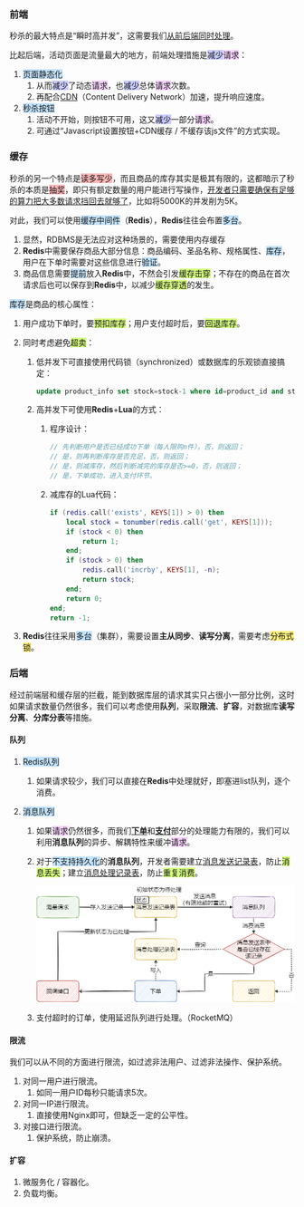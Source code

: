 ### 前端

秒杀的最大特点是“瞬时高并发”，这需要我们[从前后端同时处理](https://www.zhihu.com/question/20978066/answer/2027433026)。

比起后端，活动页面是流量最大的地方，前端处理措施是<span style=background:#c9ccff>减少</span><span style=background:#f8d2ff>请求</span>：

1. <span style=background:#c2e2ff>页面静态化</span>
   1. 从而<span style=background:#c9ccff>减少</span>了动态<span style=background:#f8d2ff>请求</span>，也<span style=background:#c9ccff>减少</span>总体<span style=background:#f8d2ff>请求</span>次数。
   2. 再配合<u>CDN</u>（Content Delivery Network）加速，提升响应速度。
2. <span style=background:#c2e2ff>秒杀按钮</span>
   1. 活动不开始，则按钮不可用，这又<span style=background:#c9ccff>减少</span>一部分<span style=background:#f8d2ff>请求</span>。
   2. 可通过“Javascript设置按钮+CDN缓存 / 不缓存该js文件”的方式实现。



### 缓存

秒杀的另一个特点是<span style=background:#ffb8b8>读多写少</span>，而且商品的库存其实是极其有限的，这都暗示了秒杀的本质是<span style=background:#ffb8b8>抽奖</span>，即只有额定数量的用户能进行写操作，[开发者只需要确保有足够的算力把大多数请求挡回去就够了](https://www.zhihu.com/question/20978066/answer/1478490284)，比如将5000K的并发削为5K。

对此，我们可以使用<span style=background:#c2e2ff>缓存中间件</span>（**Redis**），**Redis**往往会布置<span style=background:#c2e2ff>多台</span>。

1. 显然，RDBMS是无法应对这种场景的，需要使用内存缓存
2. **Redis**中需要保存商品大部分信息：商品编码、圣品名称、规格属性、<span style=background:#c2e2ff>库存</span>，用户在下单时需要对这些信息进行<span style=background:#c2e2ff>验证</span>。
3. 商品信息需要<span style=background:#c2e2ff>提前</span>放入**Redis**中，不然会引发<span style=background:#d4fe7f>缓存击穿</span>；不存在的商品在首次请求后也可以保存到**Redis**中，以减少<span style=background:#d4fe7f>缓存穿透</span>的发生。

<span style=background:#c2e2ff>库存</span>是商品的核心属性：

1. 用户成功下单时，要<span style=background:#d4fe7f>预扣库存</span>；用户支付超时后，要<span style=background:#d4fe7f>回退库存</span>。

2. 同时考虑避免<span style=background:#d4fe7f>超卖</span>：

   1. 低并发下可直接使用代码锁（synchronized）或数据库的乐观锁直接搞定：

      ```sql
      update product_info set stock=stock-1 where id=product_id and stock > 0;
      ```

   2. 高并发下可使用**Redis**+**Lua**的方式：

      1. 程序设计：
         
         ```java
         // 先判断用户是否已经成功下单（每人限购n件），否，则返回；
         // 是，则再判断库存是否充足，否，则返回；
         // 是，则减库存，然后判断减完的库存是否>=0，否，则返回；
         // 是，下单成功，进入支付环节。
         ```
      
      2. 减库存的Lua代码：
         
         ```lua
         if (redis.call('exists', KEYS[1]) > 0) then
             local stock = tonumber(redis.call('get', KEYS[1]));
             if (stock < 0) then
                 return 1;
             end;
             if (stock > 0) then
                 redis.call('incrby', KEYS[1], -n);
                 return stock;
             end;
             return 0;
         end;
         return -1;
         ```

3. **Redis**往往采用<span style=background:#c2e2ff>多台</span>（集群），需要设置**主从同步**、**读写分离**，需要考虑<span style=background:#ffee7c>分布式锁</span>。



### 后端

经过前端层和缓存层的拦截，能到数据库层的请求其实只占很小一部分比例，这时如果请求数量仍然很多，我们可以考虑使用**队列**，采取**限流**、**扩容**，对数据库**读写分离**、**分库分表**等措施。

#### 队列

1. <span style=background:#c2e2ff>Redis队列</span>

   1. 如果请求较少，我们可以直接在**Redis**中处理就好，即塞进list队列，逐个消费。

2. <span style=background:#c2e2ff>消息队列</span>

   1. 如果<span style=background:#f8d2ff>请求</span>仍然很多，而我们<u>**下单**</u>和<u>**支付**</u>部分的处理能力有限的，我们可以利用**消息队列**的异步、解耦特性来缓冲<span style=background:#f8d2ff>请求</span>。

   2. 对于<span style=background:#c2e2ff>不支持持久化</span>的**消息队列**，开发者需要建立<u>消息发送记录表</u>，防止<span style=background:#d4fe7f>消息丢失</span>；建立<u>消息处理记录表</u>，防止<span style=background:#d4fe7f>重复消费</span>。

      ![0](../images/10/message-send-records.png)

   3. 支付超时的订单，使用延迟队列进行处理。（RocketMQ）

#### 限流

我们可以从不同的方面进行限流，如过滤非法用户、过滤非法操作、保护系统。

1. 对同一用户进行限流。
   1. 如同一用户ID每秒只能请求5次。
2. 对同一IP进行限流。
   1. 直接使用Nginx即可，但缺乏一定的公平性。
3. 对接口进行限流。
   1. 保护系统，防止崩溃。

#### 扩容

1. 微服务化 / 容器化。
2. 负载均衡。